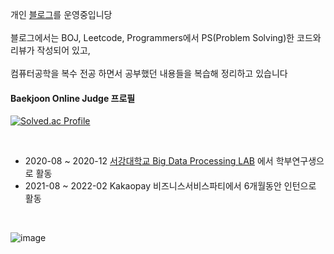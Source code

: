 개인 [블로그](https://blog.naver.com/sehong1602/)를 운영중입니당  <br/><br/>
블로그에서는 BOJ, Leetcode, Programmers에서 PS(Problem Solving)한 코드와 리뷰가 작성되어 있고, <br/><br/>
컴퓨터공학을 복수 전공 하면서 공부했던 내용들을 복습해 정리하고 있습니다 

#### Baekjoon Online Judge 프로필
[![Solved.ac Profile](http://mazassumnida.wtf/api/v2/generate_badge?boj=sehong1602)](https://solved.ac/sehong1602)

<br/>

- 2020-08 ~ 2020-12 [서강대학교 Big Data Processing LAB](http://bigdata.sogang.ac.kr/) 에서 학부연구생으로 활동
- 2021-08 ~ 2022-02 Kakaopay 비즈니스서비스파티에서 6개월동안 인턴으로 활동

<br/>

![image](https://user-images.githubusercontent.com/46814964/155886286-e2b1e172-a8d0-4dbb-8fd0-c48573e49df6.png)

<br/>



